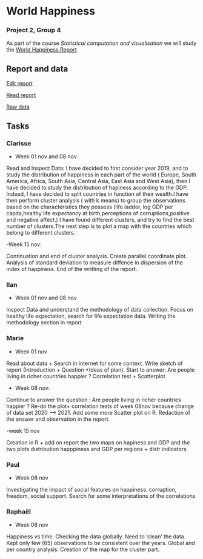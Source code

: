 # World Happiness
### Project 2, Group 4

As part of the course *Statistical computation and visualisation* we will study the  [World Happiness Report](https://worldhappiness.report/)

## Report and data

[Edit report](https://www.overleaf.com/3992881475cxpbktkghzyy)

[Read report](https://www.overleaf.com/read/fcgytsgdcdyb)

[Raw data](https://happiness-report.s3.amazonaws.com/2021/DataPanelWHR2021C2.xls)


## Tasks

### Clarisse
  - Week 01 nov and 08 nov

Read and Inspect Data: I have decided to first consider year 2019, and to study the distribution of happiness in each part of the world ( Europe, South America, Africa, South Asia, Central Asia, East Asia and West Asia), then I have decided to study the distribution of hapiness according to the GDP. Indeed, I have decided to split countries in function of their wealth.I have then perform cluster analysis ( with k means) to group the observations based on the characteristics they possess (life ladder, log GDP per capita,healthy life expectancy at birth,perceptions of corruptions,positive and negative affect.) I have found different clusters, and try to find the best number of clusters.The next step is to plot a map with the countries which belong to different clusters.

  -Week 15 nov: 
  
  Continuation and end of cluster analysis. Create parallel coordinate plot. Analysis of standard deviation to measure diffence in dispersion of the index of happiness. End of the writting of the report. 
 
                         

### Ilan
  - Week 01 nov and 08 nov

Inspect Data and understand the methodology of data collection. Focus on healthy life expectation, search for life expectation data. Writing the methodology section in report

### Marie
  - Week 01 nov

Read about data + Search in internet for some context. Write sketch of report (Introduction + Question +Ideas of plan). Start to answer: Are people living in richer countries happier ? Correlation test + Scatterplot

  - Week 08 nov:

  Continue to answer the question : Are people living in richer countries happier ? Re-do the plot+ correlation tests of week 08nov because change of data set 2020 --> 2021.   Add some more Scatter plot on R. Redaction of the answer and observation in the report.

  -week 15 nov
  
 Creation in R + add on report the two maps on hapiness and GDP and the two plots distribution happpiness and GDP per regions + distr indicators
  
  
### Paul
  - Week 08 nov

Investigating the impact of social features on happiness: corruption, freedom, social support. Search for some interpretations of the correlations


### Raphaël
  - Week 08 nov

Happiness vs time. Checking the data globally. Need to ‘clean’ the data. Kept only few (65) observations to be consistent over the years. Global and per country analysis. Creation of the map for the cluster part.
